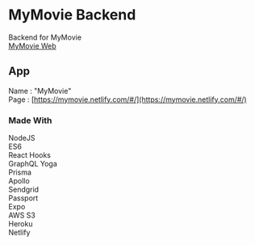 # MyMovie Backend
Backend for MyMovie<br>
[MyMovie Web](https://github.com/danmin20/MyMovie-web)

## App
Name : "MyMovie"<br>
Page : [https://mymovie.netlify.com/#/](https://mymovie.netlify.com/#/)

### Made With
NodeJS<br>
ES6<br>
React Hooks<br>
GraphQL Yoga<br>
Prisma<br>
Apollo<br>
Sendgrid<br>
Passport<br>
Expo<br>
AWS S3<br>
Heroku<br>
Netlify<br>
